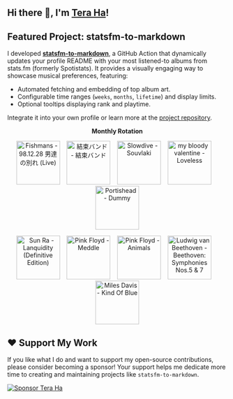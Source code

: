 ## Hi there 👋, I'm [Tera Ha](https://teraha.com)!

## Featured Project: statsfm-to-markdown

I developed **[statsfm-to-markdown](https://github.com/teraha-dev/statsfm-to-markdown)**, a GitHub Action that dynamically updates your profile README with your most listened-to albums from stats.fm (formerly Spotistats). It provides a visually engaging way to showcase musical preferences, featuring:

* Automated fetching and embedding of top album art.
* Configurable time ranges (`weeks`, `months`, `lifetime`) and display limits.
* Optional tooltips displaying rank and playtime.

Integrate it into your own profile or learn more at the [project repository](https://github.com/teraha-dev/statsfm-to-markdown).

<p align="center"><strong>Monthly Rotation</strong></p> 

<!-- STATSFM START -->

<p align="center"><a href="https://open.spotify.com/album/5K4YFkTizFoMOyN5Khfp7G" target="_blank" rel="noopener noreferrer" title="#1 Fishmans - 98.12.28 男達の別れ (Live) (5h 32m)"><img src="https://i.scdn.co/image/ab67616d0000b273b8b2f65e2dfa733439974801" alt="Fishmans - 98.12.28 男達の別れ (Live)" width="100" height="100"></a>    <a href="https://open.spotify.com/album/5ZGzGGNAB6U7QlKpdaMu0d" target="_blank" rel="noopener noreferrer" title="#2 結束バンド - 結束バンド (3h 36m)"><img src="https://i.scdn.co/image/ab67616d0000b27309ca036917527fa198ead7b1" alt="結束バンド - 結束バンド" width="100" height="100"></a>    <a href="https://open.spotify.com/album/4i21O3uVh5palcfFhCjlT7" target="_blank" rel="noopener noreferrer" title="#3 Slowdive - Souvlaki (3h 17m)"><img src="https://is1-ssl.mzstatic.com/image/thumb/Music125/v4/c2/a0/a4/c2a0a495-ec33-27f1-c6db-0dff1c3ba15d/dj.pzrqoswp.jpg/768x768bb.jpg" alt="Slowdive - Souvlaki" width="100" height="100"></a>    <a href="https://open.spotify.com/album/3GH4IiI6jQAIvnHVdb5FB6" target="_blank" rel="noopener noreferrer" title="#4 my bloody valentine - Loveless (2h 51m)"><img src="https://is1-ssl.mzstatic.com/image/thumb/Music116/v4/d8/9c/a2/d89ca2ad-3191-d877-4c2f-13fb3e619a7b/887830015998.png/768x768bb.jpg" alt="my bloody valentine - Loveless" width="100" height="100"></a>    <a href="https://open.spotify.com/album/3539EbNgIdEDGBKkUf4wno" target="_blank" rel="noopener noreferrer" title="#5 Portishead - Dummy (2h 4m)"><img src="https://is1-ssl.mzstatic.com/image/thumb/Music115/v4/c1/71/93/c1719342-df7d-e9c5-c87c-53dae5afb289/00042282855329.rgb.jpg/768x768bb.jpg" alt="Portishead - Dummy" width="100" height="100"></a></p>
<p align="center"><a href="https://open.spotify.com/album/6hwD6ZjtCYrZSBMmK5se46" target="_blank" rel="noopener noreferrer" title="#6 Sun Ra - Lanquidity (Definitive Edition) (1h 31m)"><img src="https://is1-ssl.mzstatic.com/image/thumb/Music124/v4/b3/2a/5f/b32a5f91-5551-1ac0-17c6-e6dd4dcc0292/4062548021820_3000.jpg/768x768bb.jpg" alt="Sun Ra - Lanquidity (Definitive Edition)" width="100" height="100"></a>    <a href="https://open.spotify.com/album/1f3bZ0shHoS62KewPn8ilR" target="_blank" rel="noopener noreferrer" title="#7 Pink Floyd - Meddle (1h 25m)"><img src="https://i.scdn.co/image/ab67616d0000b27357c9f3d7bcdd40eedf5a9922" alt="Pink Floyd - Meddle" width="100" height="100"></a>    <a href="https://open.spotify.com/album/3b4E89rxzZQ9zkhgKpj8N4" target="_blank" rel="noopener noreferrer" title="#8 Pink Floyd - Animals (1h 23m)"><img src="https://is1-ssl.mzstatic.com/image/thumb/Music115/v4/6d/ef/ff/6deffff9-b10f-975a-337d-88ae2ac05cd0/886445635942.jpg/768x768bb.jpg" alt="Pink Floyd - Animals" width="100" height="100"></a>    <a href="https://open.spotify.com/album/6eOuqhCfrTPp1H0YbQ9PmL" target="_blank" rel="noopener noreferrer" title="#9 Ludwig van Beethoven - Beethoven: Symphonies Nos.5 &amp; 7 (1h 17m)"><img src="https://is1-ssl.mzstatic.com/image/thumb/Music122/v4/b7/b0/a5/b7b0a5d5-e487-4dcb-f0b5-04d16c78f693/22UMGIM89320.rgb.jpg/768x768bb.jpg" alt="Ludwig van Beethoven - Beethoven: Symphonies Nos.5 &amp; 7" width="100" height="100"></a>    <a href="https://open.spotify.com/album/1weenld61qoidwYuZ1GESA" target="_blank" rel="noopener noreferrer" title="#10 Miles Davis - Kind Of Blue (1h 12m)"><img src="https://i.scdn.co/image/ab67616d0000b2737ab89c25093ea3787b1995b4" alt="Miles Davis - Kind Of Blue" width="100" height="100"></a></p>
<!-- STATSFM END -->

## ❤️ Support My Work

If you like what I do and want to support my open-source contributions, please consider becoming a sponsor! Your support helps me dedicate more time to creating and maintaining projects like `statsfm-to-markdown`.

[![Sponsor Tera Ha](https://img.shields.io/github/sponsors/teraha-dev?style=social&logo=github)](https://github.com/sponsors/teraha-dev)
